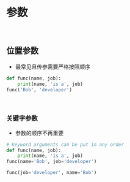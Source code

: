 # 参数

<br/>

## 位置参数

- 最常见且传参需要严格按照顺序

```py
def func(name, job):
    print(name, 'is a', job)
func('Bob', 'developer')
```

<br/>

### 关键字参数

- 参数的顺序不再重要

```py
# Keyword arguments can be put in any order
def func(name, job):
    print(name, 'is a', job)
func(name='Bob', job='developer')

func(job='developer', name='Bob')
```

